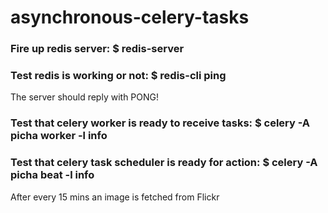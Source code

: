 # asynchronous-celery-tasks

### Fire up redis server: $ redis-server

### Test redis is working or not: $ redis-cli ping
The server should reply with PONG!

### Test that celery worker is ready to receive tasks: $ celery -A picha worker -l info

### Test that celery task scheduler is ready for action: $ celery -A picha beat -l info

After every 15 mins an image is fetched from Flickr
